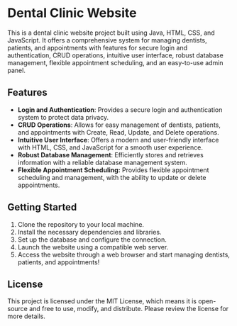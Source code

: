 # Dental Clinic Website
This is a dental clinic website project built using Java, HTML, CSS, and JavaScript. It offers a comprehensive system for managing dentists, patients, and appointments with features for secure login and authentication, CRUD operations, intuitive user interface, robust database management, flexible appointment scheduling, and an easy-to-use admin panel.

## Features
* **Login and Authentication**: Provides a secure login and authentication system to protect data privacy.
* **CRUD Operations**: Allows for easy management of dentists, patients, and appointments with Create, Read, Update, and Delete operations.
* **Intuitive User Interface**: Offers a modern and user-friendly interface with HTML, CSS, and JavaScript for a smooth user experience.
* **Robust Database Management**: Efficiently stores and retrieves information with a reliable database management system.
* **Flexible Appointment Scheduling:** Provides flexible appointment scheduling and management, with the ability to update or delete appointments.

## Getting Started
1. Clone the repository to your local machine. 
2. Install the necessary dependencies and libraries. 
3. Set up the database and configure the connection. 
4. Launch the website using a compatible web server. 
5. Access the website through a web browser and start managing dentists, patients, and appointments!

## License
This project is licensed under the MIT License, which means it is open-source and free to use, modify, and distribute. Please review the license for more details.